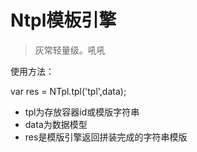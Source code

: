 Ntpl模板引擎
=========

> 灰常轻量级。吼吼

使用方法：

var res = NTpl.tpl('tpl',data);

* tpl为存放容器id或模版字符串
* data为数据模型
* res是模版引擎返回拼装完成的字符串模版
